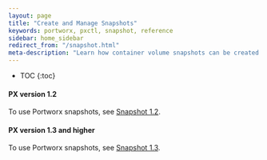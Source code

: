 ```yaml
---
layout: page
title: "Create and Manage Snapshots"
keywords: portworx, pxctl, snapshot, reference
sidebar: home_sidebar
redirect_from: "/snapshot.html"
meta-description: "Learn how container volume snapshots can be created explicitly by pxctl snap create commands or through a schedule that is set on the volume. Try today!"
---
```


* TOC
{:toc}

#### PX version 1.2
To use Portworx snapshots, see [Snapshot 1.2](/manage/snapshots-1.2.html).

#### PX version 1.3 and higher
To use Portworx snapshots, see [Snapshot 1.3](/manage/snapshots-1.3.html).
